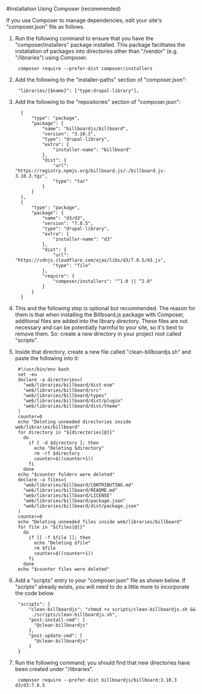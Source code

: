 #Installation Using Composer (recommended)

If you use Composer to manage dependencies, edit your site's "composer.json"
file as follows.

1. Run the following command to ensure that you have the "composer/installers"
package installed. This package facilitates the installation of packages into
directories other than "/vendor" (e.g. "/libraries") using Composer.

        composer require --prefer-dist composer/installers

2. Add the following to the "installer-paths" section of "composer.json":

        "libraries/{$name}": ["type:drupal-library"],

3. Add the following to the "repositories" section of "composer.json":

         {
             "type": "package",
             "package": {
                 "name": "billboardjs/billboard",
                 "version": "3.10.3",
                 "type": "drupal-library",
                 "extra": {
                     "installer-name": "billboard"
                 },
                 "dist": {
                     "url": "https://registry.npmjs.org/billboard.js/-/billboard.js-3.10.3.tgz",
                     "type": "tar"
                 }
             }
         },
         {
             "type": "package",
             "package": {
                 "name": "d3/d3",
                 "version": "7.8.5",
                 "type": "drupal-library",
                 "extra": {
                     "installer-name": "d3"
                 },
                 "dist": {
                     "url": "https://cdnjs.cloudflare.com/ajax/libs/d3/7.8.5/d3.js",
                     "type": "file"
                 },
                 "require": {
                     "composer/installers": "^1.0 || ^2.0"
                 }
             }
         }

4. This and the following step is optional but recommended. The reason for
them is that when installing the Billboard.js package with Composer,
additional files are added into the library directory. These files are not
necessary and can be potentially harmful to your site, so it's best to remove
them. So: create a new directory in your project root called "scripts".
5. Inside that directory, create a new file called "clean-billboardjs.sh" and
paste the following into it:

        #!/usr/bin/env bash
        set -eu
        declare -a directories=(
          "web/libraries/billboard/dist-esm"
          "web/libraries/billboard/src"
          "web/libraries/billboard/types"
          "web/libraries/billboard/dist/plugin"
          "web/libraries/billboard/dist/theme"
        )
        counter=0
        echo "Deleting unneeded directories inside web/libraries/billboard"
        for directory in "${directories[@]}"
          do
            if [ -d $directory ]; then
              echo "Deleting $directory"
              rm -rf $directory
              counter=$((counter+1))
            fi
          done
        echo "$counter folders were deleted"
        declare -a files=(
          "web/libraries/billboard/CONTRIBUTING.md"
          "web/libraries/billboard/README.md"
          "web/libraries/billboard/LICENSE"
          "web/libraries/billboard/package.json"
          "web/libraries/billboard/dist/package.json"
        )
        counter=0
        echo "Deleting unneeded files inside web/libraries/billboard"
        for file in "${files[@]}"
          do
            if [[ -f $file ]]; then
              echo "Deleting $file"
              rm $file
              counter=$((counter+1))
            fi
          done
        echo "$counter files were deleted"

6. Add a "scripts" entry to your "composer.json" file as shown below. If
"scripts" already exists, you will need to do a little more to incorporate
the code below.

        "scripts": {
            "clean-billboardjs": "chmod +x scripts/clean-billboardjs.sh &&
             ./scripts/clean-billboardjs.sh",
            "post-install-cmd": [
              "@clean-billboardjs"
            ],
            "post-update-cmd": [
              "@clean-billboardjs"
            ]
        }

7. Run the following command; you should find that new directories have been
created under "/libraries".

        composer require --prefer-dist billboardjs/billboard:3.10.3 d3/d3:7.8.5
